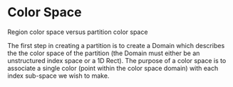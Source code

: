 # Color Space

Region color space versus partition color space

The first step in creating a partition is to create a Domain
which describes the the color space of the partition
(the Domain must either be an unstructured index space or a 1D Rect).
The purpose of a color space is to associate a single color
(point within the color space domain) with each index sub-space we wish to make. 
